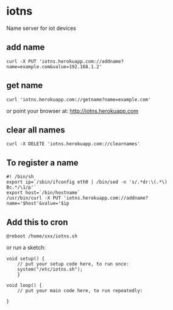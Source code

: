 iotns
=====

Name server for iot devices

add name
--------
    curl -X PUT 'iotns.herokuapp.com://addname?name=example.com&value=192.168.1.2'

get name
--------
    curl 'iotns.herokuapp.com://getname?name=example.com'
or point your browser at:
http://iotns.herokuapp.com

clear all names
---------------
    curl -X DELETE 'iotns.herokuapp.com://clearnames'

To register a name
------------------
    #! /bin/sh
    export ip=`/sbin/ifconfig eth0 | /bin/sed -n 's/.*dr:\(.*\) Bc.*/\1/p'`
    export host=`/bin/hostname`
    /usr/bin/curl -X PUT 'iotns.herokuapp.com://addname?name='$host'&value='$ip

Add this to cron
----------------
    @reboot /home/xxx/iotns.sh
or run a sketch:

    void setup() {
        // put your setup code here, to run once:
        system("/etc/iotns.sh");
        }

    void loop() {
        // put your main code here, to run repeatedly:

    }
